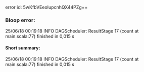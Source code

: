 error id: 5wKfbVEeoIupcnhQX44PZg==
### Bloop error:

25/06/18 00:19:18 INFO DAGScheduler: ResultStage 17 (count at main.scala:77) finished in 0,015 s
#### Short summary: 

25/06/18 00:19:18 INFO DAGScheduler: ResultStage 17 (count at main.scala:77) finished in 0,015 s